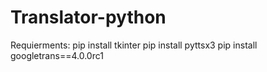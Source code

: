# Translator-python
Requierments: 
  pip install tkinter
  pip install pyttsx3
  pip install googletrans==4.0.0rc1



